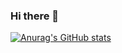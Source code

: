 ### Hi there 👋

[![Anurag's GitHub stats](https://github-readme-stats.vercel.app/api?username=LuizModolo&show_icons=true&bg_color=#0b131c&title_color=#fca311&text_color=#e5e5e5&icon_color=#f4e409&include_all_commits=true)](https://github.com/anuraghazra/github-readme-stats)


<!--
**LuizModolo/LuizModolo** is a ✨ _special_ ✨ repository because its `README.md` (this file) appears on your GitHub profile.

Here are some ideas to get you started:

- 🔭 I’m currently working on ...
- 🌱 I’m currently learning ...
- 👯 I’m looking to collaborate on ...
- 🤔 I’m looking for help with ...
- 💬 Ask me about ...
- 📫 How to reach me: ...
- 😄 Pronouns: ...
- ⚡ Fun fact: ...
-->
